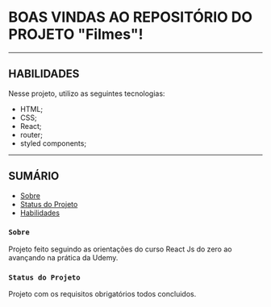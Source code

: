 # BOAS VINDAS AO REPOSITÓRIO DO PROJETO "Filmes"!

---

## HABILIDADES

Nesse projeto, utilizo as seguintes tecnologias:

* HTML;
* CSS;
* React;
* router;
* styled components;

---

## SUMÁRIO

<!--ts-->
   * [Sobre](#Sobre)
   * [Status do Projeto](#Status-do-Projeto)
   * [Habilidades](#Habilidades)
<!--te-->

### `Sobre`

Projeto feito seguindo as orientações do curso React Js do zero ao avançando na prática da Udemy. 

### `Status do Projeto`

Projeto com os requisitos obrigatórios todos concluidos. 
